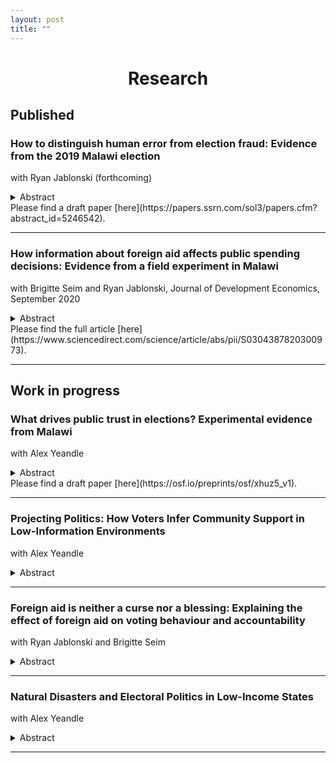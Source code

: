 ```yaml
---
layout: post
title: ""
---
```

<h1 style="text-align: center;">Research</h1>

## Published


### How to distinguish human error from election fraud: Evidence from the 2019 Malawi election
with Ryan Jablonski (forthcoming)
<details><summary>Abstract</summary>
Voters and politicians often blame tallying irregularities on fraud, undermining perceptions of democratic and electoral credibility. Yet such irregularities also result from capacity failures and human error. We introduce several methods to assess competing causes of tallying irregularities leveraging the quasi-random administration of polling stations. Using these methods, we revisit the case of the 2019 Malawian presidential election which was famously cancelled by the High Court due to widespread tallying irregularities and accusations of fraud. Contrary to the dominant consensus, we do not find evidence that irregularities were motivated by fraud or that they benefited the incumbent. Instead, we show that irregularities increased in proportion to the complexity of filling in result-sheets, suggesting a dominant role for human error. In addition to reinterpreting a historically important election, we also make the case that policy efforts to improve electoral credibility could productively be reallocated towards electoral administration rather than anti-fraud measures.
</details>
Please find a draft paper [here](https://papers.ssrn.com/sol3/papers.cfm?abstract_id=5246542).

******

### How information about foreign aid affects public spending decisions: Evidence from a field experiment in Malawi
with Brigitte Seim and Ryan Jablonski, Journal of Development Economics, September 2020
<details><summary>Abstract</summary>
Does foreign aid shift public spending? Many worry that aid will be “fungible” in the sense that governments reallocate public funds in response to aid. If so, this could undermine development, increase the poorest's dependency on donors, and free resources for patronage. Yet, there is little agreement about the scale or consequences of such effects. We conducted an experiment with 460 elected politicians in Malawi. We provided information about foreign aid projects in local schools to these politicians. Afterwards, politicians made real decisions about which schools to target with development goods. Politicians who received the aid information treatment were 18% less likely to target schools with existing aid. These effects increase to 22–29% when the information was plausibly novel. We find little evidence that aid information heightens targeting of political supporters or family members, or dampens support to the neediest. Instead the evidence indicates politicians allocate the development goods in line with equity concerns.
</details>
Please find the full article [here](https://www.sciencedirect.com/science/article/abs/pii/S0304387820300973).

******

## Work in progress

### What drives public trust in elections? Experimental evidence from Malawi
with Alex Yeandle
<details><summary>Abstract</summary>
International donors have invested heavily in strenghtening electoral administration in low-income democracies, aiming to reduce irregularities and build trust. However, we know little about whether these interventions actually improve public perceptions. Using a conjoint choice experiment in Malawi, randomising organisational features of polling stations and their potential for political bias, we examine the determinants of public trust in a low-income setting. Voters are more trusting of stations with well-trained polling staff, independent monitors, security personnel, and transparency measures - effects driven by sanctioning the absence of these basic requirements. Respondents also prioritise procedurally fair measures over those that exclusively benefit their own party or ethnic group, challenging assumptions about the dominance of partisanship and ethnicity in African elections. We contribute to the literature on election administration and public opinion in low-income settings, while highlighting ways in which resource-constrained election bodies can build and maintain public support.
</details>
Please find a draft paper [here](https://osf.io/preprints/osf/xhuz5_v1).

******

### Projecting Politics: How Voters Infer Community Support in Low-Information Environments
with Alex Yeandle
<details><summary>Abstract</summary>
Research on projection shows that people overestimate the prevalence of their own views among others, and this can significantly shape political behaviour. But existing studies focus on wealthy information-rich democracies, rather than lower-income, uncertain settings where such perceptions are an important, high-stakes part of everyday political life. Misjudging others risks constraining voters' ability to coordinate, which can undermine provision of public goods, confidence in election outcomes, or efforts to overthrow dominant parties. Using original survey data from Malawi, in a pre-registered research design, we show that individuals in a low-income setting systematically overestimate support for their own party and the prevalence of their own ethnic group, while politically engaged individuals overestimate participation by those around them. These findings add new microfoundational insights to the study of politics in low-income states, while highlighting several avenues for future work going forward.
</details>

******

### Foreign aid is neither a curse nor a blessing: Explaining the effect of foreign aid on voting behaviour and accountability
with Ryan Jablonski and Brigitte Seim
<details><summary>Abstract</summary>
How does foreign aid affect elections? To reconcile mixed evidence, we re-conceptualize the effect of aid on elections as a retrospective voting problem and show that the electoral effects of foreign aid are heterogeneous and depend on the distribution of aid and voter beliefs. To test our argument, we conducted a survey among 2,331 citizens around a sample of 180 schools in Malawi before and after the delivery of a foreign NGO project. Additionally, we conducted a SMS-based information experiment which varied voter knowledge about the aid allocation process. In line with expectations, voters who benefit from aid are more likely to anticipate voting for incumbents. But overall aid was a mixed blessing for incumbents: when citizens learn about aid, but fail to benefit, we document a sizable backlash against incumbents. Citizens were less likely to be satisfied with or vote for incumbents.
</details>

******

### Natural Disasters and Electoral Politics in Low-Income States
with Alex Yeandle
<details><summary>Abstract</summary>
Climate change is making natural disasters more frequent, including in low-income countries where governments lack the capacity to respond effectively. Yet despite these vulnerabilities, little is known about how disasters shape electoral outcomes in such contexts. We provide new evidence by studying the impact of Cyclone Idai, the second dedliest cyclone in recorded history, whcih struck Malawi's Southern region just months before the 2019 general election. 

In a difference-in-difference setting, leveraging geocoded polling station returns and granular measures of flood and landslide exposure, we show that incumbent vote share declined significantly in affected areas, while voter turnout rose. These effects persist into the 2020 re-run election, are robust to alternative specifications and placebo tests, and are driven by areas where the ruling party had relatively weaker prior levels of support. 

To explain these patterns, we turn to a range of individual-level survey data and qualitative evidence. First, voters in government strongholds appear to have been more financially resilient, dampening the economic impact of flooding. Second, opposition parties strategically concentrated campaign efforts in other flood-affected areas, plausibly eroding local support for the ruling party. Third, relaxed voter identification requirements and targeted civic education in flooded areas may have contributet to higher turnout. 

Collectively. these findings contribute to literature on climate change, accountability, and political behaviour in low-capacity states, highlighting dynamics likely to become increasingly salient as climate shocks intensify going forward. 
</details>

******

